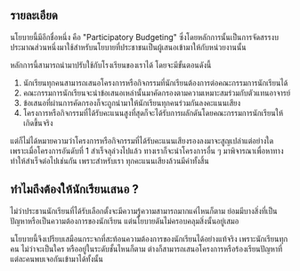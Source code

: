 ﻿## รายละเอียด

นโยบายนี้มีอีกชื่อหนึ่ง คือ "Participatory Budgeting" ซึ่งโดยหลักการนั้นเป็นการจัดสรรงบประมาณส่วนหนึ่งมาใช้สำหรับนโยบายที่ประชาชนเป็นผู้เสนอเข้ามาให้กับหน่วยงานนั้น

หลักการนี้สามารถนำมาปรับใช้กับโรงเรียนของเราได้ โดยจะมีขั้นตอนดังนี้

1. นักเรียนทุกคนสามารถเสนอโครงการหรือกิจกรรมที่นักเรียนต้องการต่อคณะกรรมการนักเรียนได้
2. คณะกรรมการนักเรียนจะนำข้อเสนอเหล่านั้นมาคัดกรองตามความเหมาะสมร่วมกับตัวแทนอาจารย์
3. ข้อเสนอที่ผ่านการคัดกรองก็จะถูกนำมาให้นักเรียนทุกคนร่วมกันลงคะแนนเสียง
4. โครงการหรือกิจกรรมที่ได้รับคะแนนสูงที่สุดก็จะได้รับการผลักดันโดยคณะกรรมการนักเรียนให้เกิดขึ้นจริง

แต่ก็ไม่ได้หมายความว่าโครงการหรือกิจกรรมที่ได้รับคะแนนเสียงรองลงมาจะสูญเปล่าแต่อย่างใด เพราะเมื่อโครงการอันดับที่ 1 สำเร็จลุล่วงไปแล้ว ทางเราก็จะนำโครงการอื่น ๆ มาพิจารณาเพื่อหาทางทำให้สำเร็จต่อไปเช่นกัน เพราะสำหรับเรา ทุกคะแนนเสียงล้วนมีค่าทั้งสิ้น

## ทำไมถึงต้องให้นักเรียนเสนอ ?

ไม่ว่าประธานนักเรียนที่ได้รับเลือกตั้งจะมีความรู้ความสามารถมากแค่ไหนก็ตาม  ย่อมมีบางสิ่งที่เป็นปัญหาหรือเป็นความต้องการของนักเรียน แต่นโยบายดันไม่ครอบคลุมสิ่งนั้นอยู่เสมอ

นโยบายนี้จึงเปรียบเสมือนกระจกที่สะท้อนความต้องการของนักเรียนได้อย่างแท้จริง เพราะนักเรียนทุกคน ไม่ว่าจะเป็นใคร หรืออยู่ในระดับชั้นไหนก็ตาม ต่างก็สามารถเสนอโครงการหรือร้องเรียนปัญหาที่แต่ละคนพบเจอกันเข้ามาได้ทั้งนั้น
<!--stackedit_data:
eyJoaXN0b3J5IjpbLTExMzA4NzYwNTddfQ==
-->